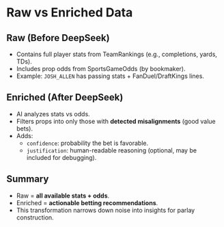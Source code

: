 # Raw vs Enriched Data

## Raw (Before DeepSeek)
- Contains full player stats from TeamRankings (e.g., completions, yards, TDs).
- Includes prop odds from SportsGameOdds (by bookmaker).
- Example: `JOSH_ALLEN` has passing stats + FanDuel/DraftKings lines.

## Enriched (After DeepSeek)
- AI analyzes stats vs odds.
- Filters props into only those with **detected misalignments** (good value bets).
- Adds:
  - `confidence`: probability the bet is favorable.
  - `justification`: human-readable reasoning (optional, may be included for debugging).

## Summary
- Raw = **all available stats + odds**.
- Enriched = **actionable betting recommendations**.
- This transformation narrows down noise into insights for parlay construction.
